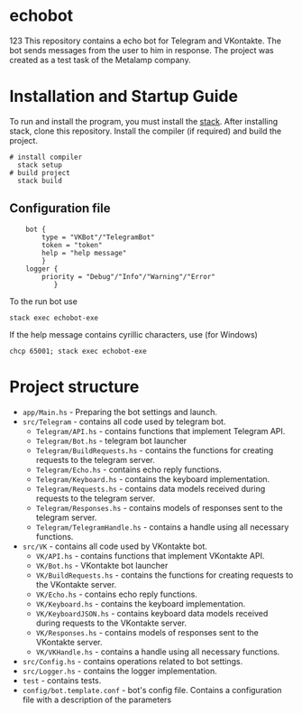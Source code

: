 # echobot
123
This repository contains a echo bot for Telegram and VKontakte. The bot sends messages from the user to him in response. The project was created as a test task of the Metalamp company.
 
# Installation and Startup Guide
To run and install the program, you must install the [stack](https://docs.haskellstack.org/en/stable/install_and_upgrade/).
After installing stack, clone this repository. Install the compiler (if required) and build the project.

    # install compiler
      stack setup
    # build project
      stack build
## Configuration file
        bot {
            type = "VKBot"/"TelegramBot"
            token = "token"
            help = "help message"
            }
        logger {
            priority = "Debug"/"Info"/"Warning"/"Error"
               }


To the run bot use 

    stack exec echobot-exe

If the help message contains cyrillic characters, use (for Windows)

    chcp 65001; stack exec echobot-exe
    
# Project structure

* `app/Main.hs` - Preparing the bot settings and launch.
* `src/Telegram` - contains all code used by telegram bot.
    * `Telegram/API.hs` - contains functions that implement Telegram API.
    * `Telegram/Bot.hs` - telegram bot launcher
    * `Telegram/BuildRequests.hs` - contains the functions for creating requests to the telegram server.
    * `Telegram/Echo.hs` - contains echo reply functions.
    * `Telegram/Keyboard.hs` - contains the keyboard implementation.
    * `Telegram/Requests.hs` - contains data models received during requests to the telegram server.
    * `Telegram/Responses.hs` - contains models of responses sent to the telegram server.
    * `Telegram/TelegramHandle.hs` - contains a handle using all necessary functions.
* `src/VK` - contains all code used by VKontakte bot.
    * `VK/API.hs` - contains functions that implement VKontakte API.
    * `VK/Bot.hs` - VKontakte bot launcher
    * `VK/BuildRequests.hs` - contains the functions for creating requests to the VKontakte server.
    * `VK/Echo.hs` - contains echo reply functions.
    * `VK/Keyboard.hs` - contains the keyboard implementation.
    * `VK/KeyboardJSON.hs` - contains keyboard data models received during requests to the VKontakte server.
    * `VK/Responses.hs` - contains models of responses sent to the VKontakte server.
    * `VK/VKHandle.hs` - contains a handle using all necessary functions.
* `src/Config.hs` - contains operations related to bot settings.
* `src/Logger.hs` - contains the logger implementation.
* `test` - contains tests.
* `config/bot.template.conf` - bot's config file. Сontains a configuration file with a description of the parameters 



